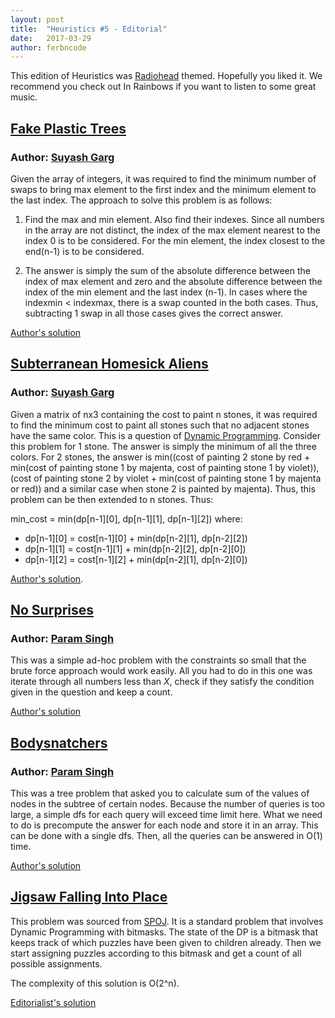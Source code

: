 ```yaml
---
layout: post
title:  "Heuristics #5 - Editorial"
date:   2017-03-29
author: ferbncode
---
```


This edition of Heuristics was [Radiohead](https://en.wikipedia.org/wiki/Radiohead) themed. Hopefully you liked it. We recommend you check out In Rainbows if you want to listen to some great music.

## [Fake Plastic Trees](https://www.hackerearth.com/problem/algorithm/fake-plastic-trees/)

### Author: [Suyash Garg](https://github.com/ferbncode)

Given the array of integers, it was required to find the minimum number of swaps to bring max element to the first index and the minimum element to the last index. The approach to solve this problem is as follows:

1. Find the max and min element. Also find their indexes. Since all numbers in the array are not distinct, the index of the max element nearest to the index 0 is to be considered. For the min element, the index closest to the end(n-1) is to be considered.

2. The answer is simply the sum of the absolute difference between the index of max element and zero and the absolute difference between the index of the min element and the last index (n-1). In cases where the indexmin < indexmax, there is a swap counted in the both cases. Thus, subtracting 1 swap in all those cases gives the correct answer.

[Author's solution](https://gist.github.com/ferbncode/2dc5b4391c14c7f9e1a064656129d722)


## [Subterranean Homesick Aliens](https://www.hackerearth.com/problem/algorithm/subterrenean-homesick-alien/)

### Author: [Suyash Garg](https://github.com/ferbncode)

Given a matrix of nx3 containing the cost to paint n stones, it was required to find the minimum cost to paint all stones such that no adjacent stones have the same color. This is a question of [Dynamic Programming](https://www.topcoder.com/community/data-science/data-science-tutorials/dynamic-programming-from-novice-to-advanced). Consider this problem for 1 stone. The answer is simply the minimum of all the three colors. For 2 stones, the answer is min((cost of painting 2 stone by red + min(cost of painting stone 1 by majenta, cost of painting stone 1 by violet)), (cost of painting stone 2 by violet + min(cost of painting stone 1 by majenta or red)) and a similar case when stone 2 is painted by majenta). Thus, this problem can be then extended to n stones. Thus:

min_cost = min(dp[n-1][0], dp[n-1][1], dp[n-1][2])
where:<br/>
+ dp[n-1][0] = cost[n-1][0] + min(dp[n-2][1], dp[n-2][2])
+ dp[n-1][1] = cost[n-1][1] + min(dp[n-2][2], dp[n-2][0])
+ dp[n-1][2] = cost[n-1][2] + min(dp[n-2][1], dp[n-2][0])

[Author's solution](https://gist.github.com/ferbncode/4bc06ef5d2d2c4a8f33e8106c7aaa7ca).

## [No Surprises](https://www.hackerearth.com/problem/algorithm/no-surprises/)

### Author: [Param Singh](https://github.com/paramsingh)

This was a simple ad-hoc problem with the constraints so small that the brute force approach would
work easily. All you had to do in this one was iterate through all numbers less than *X*, check if they satisfy the condition given in the question and keep a count.

[Author's solution](https://www.hackerearth.com/submission/7856306/)

## [Bodysnatchers](https://www.hackerearth.com/problem/algorithm/bodysnatchers/)

### Author: [Param Singh](https://github.com/paramsingh)

This was a tree problem that asked you to calculate sum of the values of nodes in the subtree of certain
nodes. Because the number of queries is too large, a simple dfs for each query will exceed time limit here.
What we need to do is precompute the answer for each node and store it in an array. This can be done with a single dfs. Then, all the queries can be answered in O(1) time.

[Author's solution](https://www.hackerearth.com/submission/7856359/)

## [Jigsaw Falling Into Place](https://www.hackerearth.com/problem/algorithm/cheer-the-kids/)

This problem was sourced from [SPOJ](http://spoj.com/problems/ASSIGN). It is a standard problem  that involves Dynamic Programming with bitmasks. The state of the DP is a bitmask that keeps track of which puzzles have been given to children already. Then we start assigning puzzles according to this bitmask and get a count of all possible assignments.

The complexity of this solution is O(2^n).

[Editorialist's solution](https://www.hackerearth.com/submission/7856504/)
